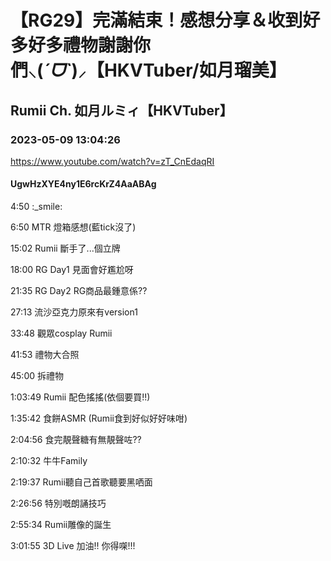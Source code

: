 # 【RG29】完滿結束！感想分享＆收到好多好多禮物謝謝你們⸜(*ˊᗜˋ*)⸝【HKVTuber/如月瑠美】

## Rumii Ch. 如月ルミィ【HKVTuber】

### 2023-05-09 13:04:26

https://www.youtube.com/watch?v=zT_CnEdaqRI

#### UgwHzXYE4ny1E6rcKrZ4AaABAg

4:50 :_smile:

6:50 MTR 燈箱感想(藍tick沒了)

15:02 Rumii 斷手了...個立牌

18:00 RG Day1 見面會好尷尬呀

21:35 RG Day2 RG商品最鍾意係??

27:13 流沙亞克力原來有version1

33:48 觀眾cosplay Rumii

41:53 禮物大合照

45:00 拆禮物

1:03:49 Rumii 配色搖搖(依個要買!!)

1:35:42 食餅ASMR (Rumii食到好似好好味咁)

2:04:56 食完靚聲糖有無靚聲咗??

2:10:32 牛牛Family 

2:19:37 Rumii聽自己首歌聽要黑哂面

2:26:56 特別嘅朗誦技巧

2:55:34 Rumii雕像的誕生

3:01:55 3D Live 加油!! 你得㗎!!!

